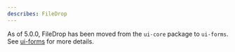 ```yaml
---
describes: FileDrop
---
```


As of 5.0.0, FileDrop has been moved from the `ui-core` package to `ui-forms`.
See [ui-forms](#ui-forms) for more details.
